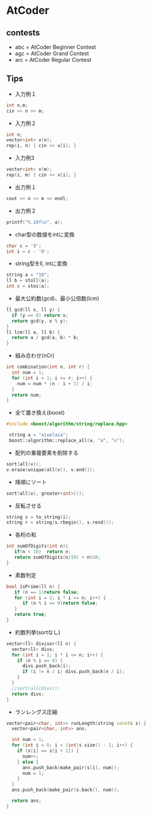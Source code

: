 # AtCoder
## contests
* abc = AtCoder Beginner Contest
* agc = AtCoder Grand Contest
* arc = AtCoder Regular Contest


## Tips

* 入力例１
```cpp
int n,m;
cin >> n >> m;
```

* 入力例２
```cpp
int n;
vector<int> v(n);
rep(i, n) { cin >> v[i]; }
```

* 入力例3
```cpp
vector<int> v(m);
rep(i, m) { cin >> v[i]; }
```

* 出力例１
```cpp
cout << n << m << endl;
```

* 出力例２
```cpp
printf("%.10f\n", a);
```

* char型の数値をintに変換
```cpp
char c = '9';
int i = c - '0';
```

* string型をll, intに変換
```cpp
string a = "10";
ll b = stoll(a);
int c = stoi(a);
```

* 最大公約数(gcd)、最小公倍数(lcm)
```cpp
ll gcd(ll x, ll y) {
  if (y == 0) return x;
  return gcd(y, x % y);
}
ll lcm(ll a, ll b) {
  return a / gcd(a, b) * b;
}
```

* 組み合わせ(nCr)
```cpp
int combination(int n, int r) {
  int num = 1;
  for (int i = 1; i <= r; i++) {
    num = num * (n - i + 1) / i;
  }
  return num;
}
```

* 全て置き換え(boost)
```cpp
#include <boost/algorithm/string/replace.hpp>

 string a = "aiuelaia";
 boost::algorithm::replace_all(a, "a", "u");
```

* 配列の重複要素を削除する
```cpp
sort(all(v));
v.erase(unique(all(v)), v.end());
```

* 降順にソート
```cpp
sort(all(v), greater<int>());
```
* 反転させる
```cpp
string s = to_string(i);
string r = string(s.rbegin(), s.rend());
```

* 各桁の和
```cpp
int sumOfDigits(int n){
   if(n < 10)  return n;
   return sumOfDigits(n/10) + n%10;
}
```

* 素数判定
```cpp
bool isPrime(ll n) {
   if (n == 1)return false;
   for (int i = 2; i * i <= n; i++) {
      if (n % i == 0)return false;
   }
   return true;
}
```

* 約数列挙(sortなし)
```cpp
vector<ll> divisor(ll n) {
  vector<ll> divs;
  for (int i = 1; i * i <= n; i++) {
    if (n % i == 0) {
      divs.push_back(i);
      if (i != n / i) divs.push_back(n / i);
    }
  }
  //sort(all(divs));
  return divs;
}
```

* ランレングス圧縮
```cpp
vector<pair<char, int>> runLength(string const& s) {
  vector<pair<char, int>> ans;

  int num = 1;
  for (int i = 0; i < (int)s.size() - 1; i++) {
    if (s[i] == s[i + 1]) {
      num++;
    } else {
      ans.push_back(make_pair(s[i], num));
      num = 1;
    }
  }
  ans.push_back(make_pair(s.back(), num));

  return ans;
}
```
